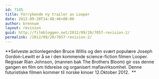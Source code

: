 ```yaml
---
id: 7145
title: Forrykende ny trailer av Looper
date: 2012-09-20T14:48:46+00:00
author: brennum
layout: revision
guid: http://filmbloggen.net/2012/09/20/7057-revision-2/
permalink: /2012/09/20/7057-revision-2/
---
```

**Selveste actionlegenden Bruce Willis og den svært populære Joseph Gordon-Lewitt er å se i den kommende science-fiction filmen Looper. Regissør Rian Johnson, (mannen bak The Brothers Bloom) gir oss denne gangen en film om tidsreise og organisert mafiavirksomhet. Denne futuristiske filmen kommer til norske kinoer 12.Oktober 2012.  **

&nbsp;